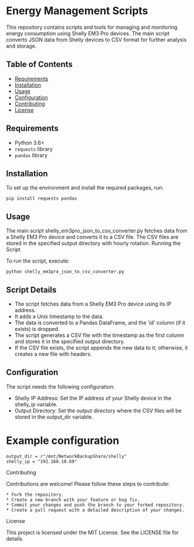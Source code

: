 # Energy Management Scripts

This repository contains scripts and tools for managing and monitoring energy consumption using Shelly EM3 Pro devices. The main script converts JSON data from Shelly devices to CSV format for further analysis and storage.

## Table of Contents

- [Requirements](#requirements)
- [Installation](#installation)
- [Usage](#usage)
- [Configuration](#configuration)
- [Contributing](#contributing)
- [License](#license)

## Requirements

- Python 3.6+
- `requests` library
- `pandas` library

## Installation

To set up the environment and install the required packages, run:

```
pip install requests pandas
```

## Usage

The main script shelly_em3pro_json_to_csv_converter.py fetches data from a Shelly EM3 Pro device and converts it to a CSV file. The CSV files are stored in the specified output directory with hourly rotation.
Running the Script

To run the script, execute:
```
python shelly_em3pro_json_to_csv_converter.py
```

## Script Details

* The script fetches data from a Shelly EM3 Pro device using its IP address.
* It adds a Unix timestamp to the data.
* The data is converted to a Pandas DataFrame, and the 'id' column (if it exists) is dropped.
* The script generates a CSV file with the timestamp as the first column and stores it in the specified output directory.
* If the CSV file exists, the script appends the new data to it; otherwise, it creates a new file with headers.

## Configuration

The script needs the following configuration:

 * Shelly IP Address: Set the IP address of your Shelly device in the shelly_ip variable.
 * Output Directory: Set the output directory where the CSV files will be stored in the output_dir variable.


# Example configuration

```
output_dir = r"/mnt/NetworkBackupShare/shelly"
shelly_ip = "192.168.10.69"
```

Contributing

Contributions are welcome! Please follow these steps to contribute:

    * Fork the repository.
    * Create a new branch with your feature or bug fix.
    * Commit your changes and push the branch to your forked repository.
    * Create a pull request with a detailed description of your changes.

License

This project is licensed under the MIT License. See the LICENSE file for details.
